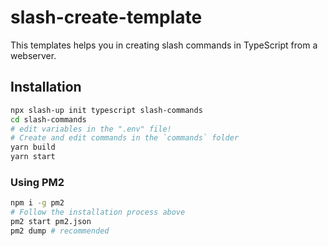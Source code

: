 # slash-create-template
This templates helps you in creating slash commands in TypeScript from a webserver.

## Installation
```sh
npx slash-up init typescript slash-commands
cd slash-commands
# edit variables in the ".env" file!
# Create and edit commands in the `commands` folder
yarn build
yarn start
```

### Using PM2
```sh
npm i -g pm2
# Follow the installation process above
pm2 start pm2.json
pm2 dump # recommended
```
